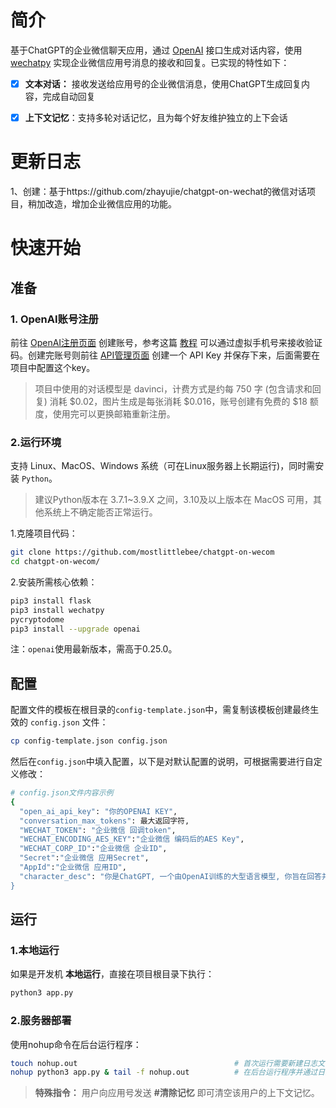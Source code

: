 # 简介

基于ChatGPT的企业微信聊天应用，通过 [OpenAI](https://github.com/openai/openai-quickstart-python) 接口生成对话内容，使用 [wechatpy](https://github.com/wechatpy/wechatpy) 实现企业微信应用号消息的接收和回复。已实现的特性如下：

- [x] **文本对话：** 接收发送给应用号的企业微信消息，使用ChatGPT生成回复内容，完成自动回复
- [x] **上下文记忆**：支持多轮对话记忆，且为每个好友维护独立的上下会话


# 更新日志
1、创建：基于https://github.com/zhayujie/chatgpt-on-wechat的微信对话项目，稍加改造，增加企业微信应用的功能。

# 快速开始

## 准备

### 1. OpenAI账号注册

前往 [OpenAI注册页面](https://beta.openai.com/signup) 创建账号，参考这篇 [教程](https://www.cnblogs.com/damugua/p/16969508.html) 可以通过虚拟手机号来接收验证码。创建完账号则前往 [API管理页面](https://beta.openai.com/account/api-keys) 创建一个 API Key 并保存下来，后面需要在项目中配置这个key。

> 项目中使用的对话模型是 davinci，计费方式是约每 750 字 (包含请求和回复) 消耗 $0.02，图片生成是每张消耗 $0.016，账号创建有免费的 $18 额度，使用完可以更换邮箱重新注册。


### 2.运行环境

支持 Linux、MacOS、Windows 系统（可在Linux服务器上长期运行)，同时需安装 `Python`。 
> 建议Python版本在 3.7.1~3.9.X 之间，3.10及以上版本在 MacOS 可用，其他系统上不确定能否正常运行。


1.克隆项目代码：

```bash
git clone https://github.com/mostlittlebee/chatgpt-on-wecom
cd chatgpt-on-wecom/
```

2.安装所需核心依赖：

```bash
pip3 install flask
pip3 install wechatpy
pycryptodome
pip3 install --upgrade openai
```
注：`openai`使用最新版本，需高于0.25.0。


## 配置

配置文件的模板在根目录的`config-template.json`中，需复制该模板创建最终生效的 `config.json` 文件：

```bash
cp config-template.json config.json
```

然后在`config.json`中填入配置，以下是对默认配置的说明，可根据需要进行自定义修改：

```bash
# config.json文件内容示例
{ 
  "open_ai_api_key": "你的OPENAI KEY",
  "conversation_max_tokens": 最大返回字符,
  "WECHAT_TOKEN": "企业微信 回调token",
  "WECHAT_ENCODING_AES_KEY":"企业微信 编码后的AES Key",
  "WECHAT_CORP_ID":"企业微信 企业ID",
  "Secret":"企业微信 应用Secret",
  "AppId":"企业微信 应用ID",
  "character_desc": "你是ChatGPT, 一个由OpenAI训练的大型语言模型, 你旨在回答并解决人们的任何问题，并且可以使用多种语言与人交流。
}
```



## 运行

### 1.本地运行

如果是开发机 **本地运行**，直接在项目根目录下执行：

```bash
python3 app.py
```


### 2.服务器部署

使用nohup命令在后台运行程序：

```bash
touch nohup.out                                   # 首次运行需要新建日志文件                     
nohup python3 app.py & tail -f nohup.out          # 在后台运行程序并通过日志输出二维码
```

> **特殊指令：** 用户向应用号发送 **#清除记忆** 即可清空该用户的上下文记忆。 